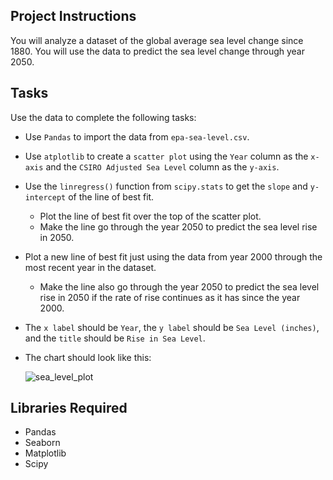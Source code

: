 ## Project Instructions

You will analyze a dataset of the global average sea level change since 1880. You will use the data to predict the sea level change through year 2050.

## Tasks

Use the data to complete the following tasks:

- Use `Pandas` to import the data from `epa-sea-level.csv`.
- Use `atplotlib` to create a `scatter plot` using the `Year` column as the `x-axis` and the `CSIRO Adjusted Sea Level` column as the `y-axis`.
- Use the `linregress()` function from `scipy.stats` to get the `slope` and `y-intercept` of the line of best fit.
  - Plot the line of best fit over the top of the scatter plot.
  - Make the line go through the year 2050 to predict the sea level rise in 2050.
- Plot a new line of best fit just using the data from year 2000 through the most recent year in the dataset.
  - Make the line also go through the year 2050 to predict the sea level rise in 2050 if the rate of rise continues as it has since the year 2000.
- The `x label` should be `Year`, the `y label` should be `Sea Level (inches)`, and the `title` should be `Rise in Sea Level`.
- The chart should look like this:
  
  ![sea_level_plot](https://user-images.githubusercontent.com/88024785/229283197-ee6069f0-17b4-4ca8-963d-850d943d850b.png)

## Libraries Required

- Pandas
- Seaborn
- Matplotlib
- Scipy
